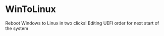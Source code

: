 # WinToLinux
Reboot Windows to Linux in two clicks! Editing UEFI order for next start of the system
